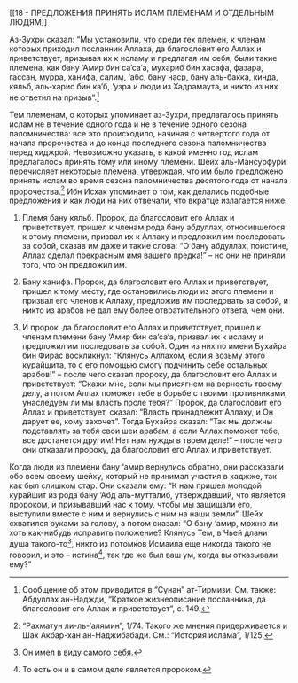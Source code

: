 [[18 - ПРЕДЛОЖЕНИЯ ПРИНЯТЬ ИСЛАМ ПЛЕМЕНАМ И ОТДЕЛЬНЫМ ЛЮДЯМ]]

Аз-Зухри сказал: “Мы установили, что среди тех племен, к членам которых приходил посланник Аллаха, да благословит его Аллах и приветствует, призывая их к исламу и предлагая им себя, были такие племена, как бану ‘Амир бин са‘са‘а, мухариб бин хасафа, фазара, гассан, мурра, ханифа, салим, ‘абс, бану наср, бану аль-бакка, кинда, кяльб, аль-харис бин ка‘б, ‘узра и люди из Хадрамаута, и никто из них не ответил на призыв”.[^1]

Тем племенам, о которых упоминает аз-Зухри, предлагалось принять ислам не в течение одного года и не в течение одного сезона паломничества: все это происходило, начиная с четвертого года от начала пророчества и до конца последнего сезона паломничества перед хиджрой. Невозможно указать, в какой именно год ислам предлагалось принять тому или иному племени. Шейх аль-Мансурфури перечисляет некоторые племена, утверждая, что им было предложено принять ислам во время сезона паломничества десятого года от начала пророчества.[^2] Ибн Исхак упоминает о том, как делались подобные предложения и как люди на них отвечали, что вкратце излагается ниже.

1. Племя бану кяльб. Пророк, да благословит его Аллах и приветствует, пришел к членам рода бану абдуллах, относившегося к этому племени, призвал их к Аллаху и предложил им последовать за собой, сказав им даже и такие слова: “О бану абдуллах, поистине, Аллах сделал прекрасным имя вашего предка!” – но они не приняли того, что он предложил им.

2. Бану ханифа. Пророк, да благословит его Аллах и приветствует, пришел к тому месту, где остановились люди из этого племени и призвал его членов к Аллаху, предложив им последовать за собой, и никто из арабов не дал ему более отвратительного ответа, чем они.

3. И пророк, да благословит его Аллах и приветствует, пришел к членам племени бану ‘Амир бин са‘са‘а, призвал их к исламу и предложил им последовать за собой. Один из них по имени Бухайра бин Фирас воскликнул: “Клянусь Аллахом, если я возьму этого курайшита, то с его помощью смогу подчинить себе остальных арабов!” – после чего сказал пророку, да благословит его Аллах и приветствует: “Скажи мне, если мы присягнем на верность твоему делу, а потом Аллах поможет тебе в борьбе с твоими противниками, унаследуем ли мы власть после тебя?” Пророк, да благословит его Аллах и приветствует, сказал: “Власть принадлежит Аллаху, и Он дарует ее, кому захочет”. Тогда Бухайра сказал: “Так мы должны подставлять за тебя свои шеи арабам, а если Аллах поможет тебе, все достанется другим! Нет нам нужды в твоем деле!” – после чего они отказали пророку, да благословит его Аллах и приветствует.

Когда люди из племени бану ‘амир вернулись обратно, они рассказали обо всем своему шейху, который не принимал участия в хаджже, так как был слишком стар. Они сказали ему: “К нам пришел молодой курайшит из рода бану ‘Абд аль-мутталиб, утверждавший, что является пророком, и призывавший нас к тому, чтобы мы защищали его, выступили вместе с ним и вернулись с ним на наши земли”. Шейх схватился руками за голову, а потом сказал: “О бану ‘амир, можно ли хоть как-нибудь исправить положение? Клянусь Тем, в Чьей длани душа такого-то[^3], никто из потомков Исмаила еще никогда такого не говорил, и это – истина[^4], так где же был ваш ум, когда вы отказывали ему?”

[^1]: Сообщение об этом приводится в “Сунан” ат-Тирмизи. См. также: Абдуллах ан-Наджди, “Краткое жизнеописание посланника, да благословит его Аллах и приветствует”, с. 149.

[^2]: “Рахматун ли-ль-‘алямин”, 1/74. Такого же мнения придерживается и Шах Акбар-хан ан-Наджибабади. См.: “История ислама”, 1/125.

[^3]: Он имел в виду самого себя.

[^4]: То есть он и в самом деле является пророком.

